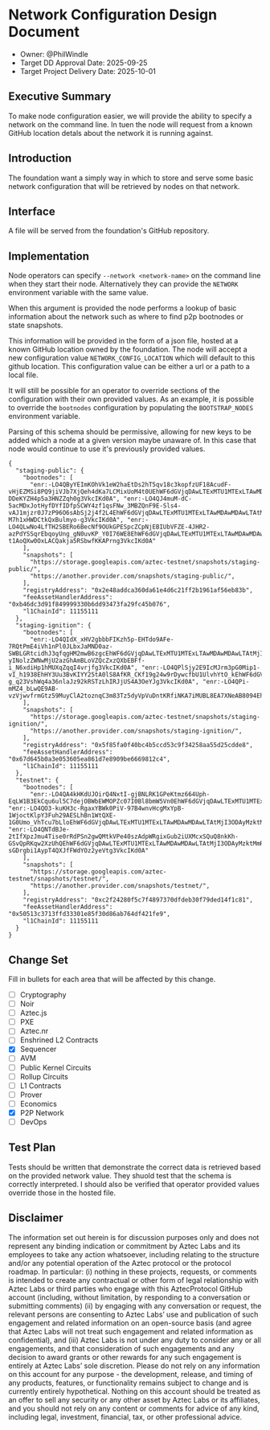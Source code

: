 # Network Configuration Design Document

- Owner: @PhilWindle
- Target DD Approval Date: 2025-09-25
- Target Project Delivery Date: 2025-10-01

## Executive Summary

To make node configuration easier, we will provide the ability to specify a network on the command line. In tuen the node will request from a known GitHub location detals about the network it is running against.

## Introduction

The foundation want a simply way in which to store and serve some basic network configuration that will be retrieved by nodes on that network.

## Interface

A file will be served from the foundation's GitHub repository.

## Implementation

Node operators can specify `--network <network-name>` on the command line when they start their node. Alternatively they can provide the `NETWORK` environment variable with the same value.

When this argument is provided the node performs a lookup of basic information about the network such as where to find p2p bootnodes or state snapshots.

This information will be provided in the form of a json file, hosted at a known GitHub location owned by the foundation. The node will accept a new configuration value `NETWORK_CONFIG_LOCATION` which will default to this github location.
This configuration value can be either a url or a path to a local file.

It will still be possible for an operator to override sections of the configuration with their own provided values. As an example, it is possible to override the `bootnodes` configuration by populating the `BOOTSTRAP_NODES` environment variable.

Parsing of this schema should be permissive, allowing for new keys to be added which a node at a given version maybe unaware of. In this case that node would continue to use it's previously provided values.

```
{
  "staging-public": { 
    "bootnodes": [ 
      "enr:-LO4QByYEImKOhVk1eW2haEtDs2hT5qv18c3kopfzUF18AcudF-vHjEZMSi8PQ9jiVJb7XjQeh4dKa7LCMixUoM4t0UEhWF6dGVjqDAwLTExMTU1MTExLTAwMDAwMDAwLTAtMjI3ODAyMzktMmRhOWY4MDGCaWSCdjSCaXCEI8mx0YlzZWNwMjU2azGhA7mqxGD1MiN_fXZO1xyF4hpN-DDeKYZH4p5a3HNZZqh0g3VkcIKd0A", "enr:-LO4QJ4muM-dC-5acMDxJotHyfDYfIDfpSCWY4zf1qsFNw_3MBZQnF9E-Sls4-vAJ1mjzr0J7zP96O6sAbSj2j4f2L4EhWF6dGVjqDAwLTExMTU1MTExLTAwMDAwMDAwLTAtMjI3ODAyMzktMmRhOWY4MDGCaWSCdjSCaXCEI_YzS4lzZWNwMjU2azGhAlCcUe4aoKJUqTDinwSFz7v-M7h1xHWDCtkQxBulmyo-g3VkcIKd0A", "enr:-LO4QLwNo4LfTH2SBERo6BecNf9OUkGPESpcZCpNjEBIUbVFZE-4JHR2-azPdYSSqrEbqoyUng_gN0uvKP_Y0I76WE8EhWF6dGVjqDAwLTExMTU1MTExLTAwMDAwMDAwLTAtMjI3ODAyMzktMmRhOWY4MDGCaWSCdjSCaXCEI7nykIlzZWNwMjU2azGhAsQLIIY2n2jwc-t1AoQXw0OxLACQakja5RSbwfKKAPrng3VkcIKd0A"
    ],
    "snapshots": [
      "https://storage.googleapis.com/aztec-testnet/snapshots/staging-public/",
      "https://another.provider.com/snapshots/staging-public/",
    ],
    "registryAddress": "0x2e48addca360da61e4d6c21ff2b1961af56eb83b",
    "feeAssetHandlerAddress": "0xb46dc3d91f849999330b6dd93473fa29fc45b076",
    "l1ChainId": 11155111
  },
  "staging-ignition": { 
    "bootnodes": [ 
      "enr:-LO4QIdX_xHV2gbbbFIKzh5p-EHTdo9AFe-7RQtPmE4iVh1nPl0JLbxJaMND0az-SWBLGRtcidhJ3qfqgHM2mwB6zgcEhWF6dGVjqDAwLTExMTU1MTExLTAwMDAwMDAwLTAtMjI3ODAyMzktMmRhOWY4MDGCaWSCdjSCaXCEI-yINolzZWNwMjU2azGhAmBLoVZQcZxzQXbEBFf-i_N6xdiHp1hMUXqZqqI4vrjfg3VkcIKd0A", "enr:-LO4QPlSjy2E9IcMJrm3pG0Mip1-vI_h1938EhHY3Uu3BvKIYY25tA0lS8AfKR_CKf19g24w9rDywcfbU1UlvhYtO_kEhWF6dGVjqDAwLTExMTU1MTExLTAwMDAwMDAwLTAtMjI3ODAyMzktMmRhOWY4MDGCaWSCdjSCaXCEIlloyIlzZWNwMjU2azGhA5-g_q23VshWq4a36nlaJz92kRSTzLhIRJjUS4A3OeYJg3VkcIKd0A", "enr:-LO4QPi-mMZ4_bLwQE9AB-vzVjwvfrmGtz59MuyClA2toznqC3m83Tz5dyVpVuDntKRfiNKA7iMUBL8EA7XNeAB8094EhWF6dGVjqDAwLTExMTU1MTExLTAwMDAwMDAwLTAtMjI3ODAyMzktMmRhOWY4MDGCaWSCdjSCaXCEIqgrUYlzZWNwMjU2azGhA4hb7dUIA0YfCCRGkKQAo7GXWoUXio_NzHdjzgi_5UU2g3VkcIKd0A"
    ],
    "snapshots": [
      "https://storage.googleapis.com/aztec-testnet/snapshots/staging-ignition/",
      "https://another.provider.com/snapshots/staging-ignition/",
    ],
    "registryAddress": "0x5f85fa0f40bc4b5ccd53c9f34258aa55d25cdde8",
    "feeAssetHandlerAddress": "0x67d645b0a3e053605ea861d7e8909be6669812c4",
    "l1ChainId": 11155111
  },
  "testnet": {
    "bootnodes": [ 
      "enr:-LO4QA4kHKdUJOirQ4NxtI-gjBNLRK1GPeKtmz664Uph-EqLW1B3EkCqu6ul5C7dejOBWbEWMOPZc07I0Bl8bmW5Vn0EhWF6dGVjqDAwLTExMTU1MTExLTAwMDAwMDAwLTAtMjI3ODAyMzktMmRhOWY4MDGCaWSCdjSCaXCEIlCfmYlzZWNwMjU2azGhAoRffgRFcK_rV5ddbmtUW9cyXrPwrDFL18OFRVejOOXDg3VkcIKd0A", "enr:-LO4QO3-kuKH3c-RgaxYBWk0PiV-97B4wnvHcgMxYpB-1WjoctKlpY3Fuh29AESLhBn1WtQXE-1G0Umo_VhTcu7bLloEhWF6dGVjqDAwLTExMTU1MTExLTAwMDAwMDAwLTAtMjI3ODAyMzktMmRhOWY4MDGCaWSCdjSCaXCEIicStolzZWNwMjU2azGhAxUvKI8xXnGpkj2VjRZk9VmMbtfHZUoszOvvl76qFrGeg3VkcIKd0A", "enr:-LO4QNTdBJe-2tIfXpzJmu4Tise0rRdPSn2gwQMtkVPe40szAdpWRgixGub2iUXMcxSQuQ8nkKh-GSvQpRKqw2XzUhQEhWF6dGVjqDAwLTExMTU1MTExLTAwMDAwMDAwLTAtMjI3ODAyMzktMmRhOWY4MDGCaWSCdjSCaXCEIrZz14lzZWNwMjU2azGhApwZiWnsA8TFqvz-sGDrgbi1AypT4QXJfFWdYOz2yeVtg3VkcIKd0A"
    ],
    "snapshots": [
      "https://storage.googleapis.com/aztec-testnet/snapshots/testnet/",
      "https://another.provider.com/snapshots/testnet/",
    ],
    "registryAddress": "0xc2f24280f5c7f4897370dfdeb30f79ded14f1c81",
    "feeAssetHandlerAddress": "0x50513c3713ffd33301e85f30d86ab764df421fe9",
    "l1ChainId": 11155111
  }
}
```

## Change Set

Fill in bullets for each area that will be affected by this change.

- [ ] Cryptography
- [ ] Noir
- [ ] Aztec.js
- [ ] PXE
- [ ] Aztec.nr
- [ ] Enshrined L2 Contracts
- [x] Sequencer
- [ ] AVM
- [ ] Public Kernel Circuits
- [ ] Rollup Circuits
- [ ] L1 Contracts
- [ ] Prover
- [ ] Economics
- [x] P2P Network
- [ ] DevOps

## Test Plan

Tests should be written that demonstrate the correct data is retrieved based on the provided network value. They shuold test that the schema is correctly interpreted. I should also be verified that operator provided values override those in the hosted file.

## Disclaimer

The information set out herein is for discussion purposes only and does not represent any binding indication or commitment by Aztec Labs and its employees to take any action whatsoever, including relating to the structure and/or any potential operation of the Aztec protocol or the protocol roadmap. In particular: (i) nothing in these projects, requests, or comments is intended to create any contractual or other form of legal relationship with Aztec Labs or third parties who engage with this AztecProtocol GitHub account (including, without limitation, by responding to a conversation or submitting comments) (ii) by engaging with any conversation or request, the relevant persons are consenting to Aztec Labs’ use and publication of such engagement and related information on an open-source basis (and agree that Aztec Labs will not treat such engagement and related information as confidential), and (iii) Aztec Labs is not under any duty to consider any or all engagements, and that consideration of such engagements and any decision to award grants or other rewards for any such engagement is entirely at Aztec Labs’ sole discretion. Please do not rely on any information on this account for any purpose - the development, release, and timing of any products, features, or functionality remains subject to change and is currently entirely hypothetical. Nothing on this account should be treated as an offer to sell any security or any other asset by Aztec Labs or its affiliates, and you should not rely on any content or comments for advice of any kind, including legal, investment, financial, tax, or other professional advice.
